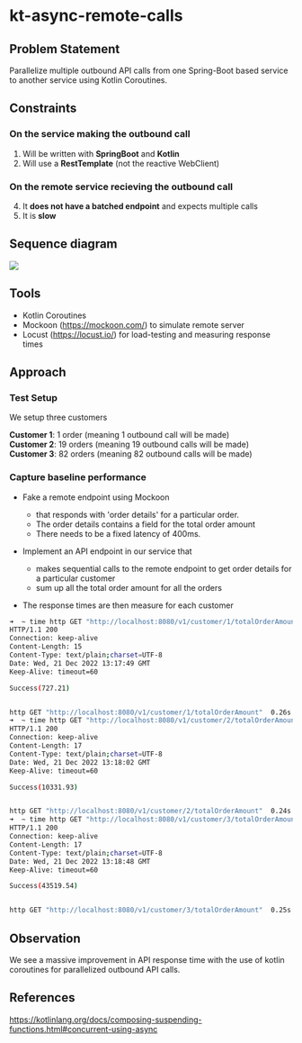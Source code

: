 # kt-async-remote-calls

## Problem Statement
Parallelize multiple outbound API calls from one Spring-Boot based service to another service using Kotlin Coroutines.

## Constraints 

### On the service making the outbound call

1. Will be written with **SpringBoot** and **Kotlin**
2. Will use a **RestTemplate** (not the reactive WebClient)

### On the remote service recieving the outbound call
4. It **does not have a batched endpoint** and expects multiple calls
5. It is **slow**

## Sequence diagram

<!--
```
@startuml firstDiagram

@startuml
actor       "User"            as 1
entity      "Buyer Service"   as 2
entity      "Order Service"   as 3
1 -> 2 : Get sum of all order prices
2 -> 3 : GET /order/1/details
2 -> 3 : GET /order/2/details
2 -> 3 : GET /order/3/details
2 -> 3 : GET /order/4/details
2 -> 2 : Calculate total order price
2 -> 1 : Sum of all order prices
@enduml
		
@enduml
```
-->

![](https://www.planttext.com/api/plantuml/svg/VT2z2i8m58RXFLVnqLrAKYS7AOeuEbGlu90UeP0safm8lNlxjnIrsGxlCtoaZ491KkiKMV41yyiUaKEs7A08hRYJHlebdrBF0HM7TsCvcubParkelqYXD7P761nmPK5CBVmJv1pyf5zXi56P4HKZkjoHJodNUSr2ZVjTpMOjDkj-NSTnPt8sEHA6UA7LkXdf0LL_rfVSrSD_VW00)

## Tools 

- Kotlin Coroutines 
- Mockoon (https://mockoon.com/) to simulate remote server
- Locust (https://locust.io/) for load-testing and measuring response times

## Approach

###  Test Setup

We setup three customers 

**Customer 1**: 1 order (meaning 1 outbound call will be made)   
**Customer 2**: 19 orders  (meaning 19 outbound calls will be made)  
**Customer 3**: 82 orders (meaning 82 outbound calls will be made)

### Capture baseline performance
- Fake a remote endpoint using Mockoon 
  - that responds with 'order details' for a particular order. 
  - The order details contains a field for the total order amount
  - There needs to be a fixed latency of 400ms.

- Implement an API endpoint in our service that 
  - makes sequential calls to the remote endpoint to get order details for a particular customer 
  - sum up all the total order amount for all the orders

- The response times are then measure for each customer

```sh
➜  ~ time http GET "http://localhost:8080/v1/customer/1/totalOrderAmount"
HTTP/1.1 200
Connection: keep-alive
Content-Length: 15
Content-Type: text/plain;charset=UTF-8
Date: Wed, 21 Dec 2022 13:17:49 GMT
Keep-Alive: timeout=60

Success(727.21)


http GET "http://localhost:8080/v1/customer/1/totalOrderAmount"  0.26s user 0.07s system 28% cpu 1.160 total
➜  ~ time http GET "http://localhost:8080/v1/customer/2/totalOrderAmount"
HTTP/1.1 200
Connection: keep-alive
Content-Length: 17
Content-Type: text/plain;charset=UTF-8
Date: Wed, 21 Dec 2022 13:18:02 GMT
Keep-Alive: timeout=60

Success(10331.93)


http GET "http://localhost:8080/v1/customer/2/totalOrderAmount"  0.24s user 0.07s system 3% cpu 8.523 total
➜  ~ time http GET "http://localhost:8080/v1/customer/3/totalOrderAmount"
HTTP/1.1 200
Connection: keep-alive
Content-Length: 17
Content-Type: text/plain;charset=UTF-8
Date: Wed, 21 Dec 2022 13:18:48 GMT
Keep-Alive: timeout=60

Success(43519.54)


http GET "http://localhost:8080/v1/customer/3/totalOrderAmount"  0.25s user 0.09s system 0% cpu 34.283 total
```



## Observation 

We see a massive improvement in API response time with the use of kotlin coroutines for parallelized outbound API calls. 

## References

https://kotlinlang.org/docs/composing-suspending-functions.html#concurrent-using-async

